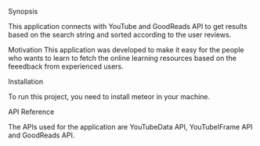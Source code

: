 Synopsis

This application connects with YouTube and GoodReads API to get results based on the search string and sorted according to the user reviews.


Motivation
This application was developed to make it easy for the people who wants to learn to fetch the online learning resources based on the feeedback from experienced users.

Installation

To run this project, you need to install meteor in your machine.

API Reference

The APIs used for the application are YouTubeData API, YouTubeIFrame API and GoodReads API.
